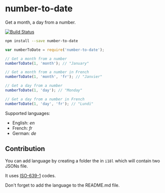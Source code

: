 # number-to-date
Get a month, a day from a number.

[![Build Status](https://travis-ci.org/cedced19/number-to-date.svg?branch=master)](https://travis-ci.org/cedced19/number-to-date)

```bash
npm install --save number-to-date
```

```javascript
var numberToDate = require('number-to-date');

// Get a month from a number
numberToDate(1, 'month'); // "January"

// Get a month from a number in French
numberToDate(1, 'month', 'fr'); // "Janvier"

// Get a day from a number
numberToDate(1, 'day'); // "Monday"

// Get a day from a number in French
numberToDate(1, 'day', 'fr'); // "Lundi"
```

Supported languages:
* English: _en_
* French: _fr_
* German: _de_

## Contribution

You can add language by creating a folder the in `i18l` which will contain two JSONs file.

It uses [ISO-639-1](https://en.wikipedia.org/wiki/List_of_ISO_639-1_codes) codes.

Don't forget to add the language to the README.md file.
